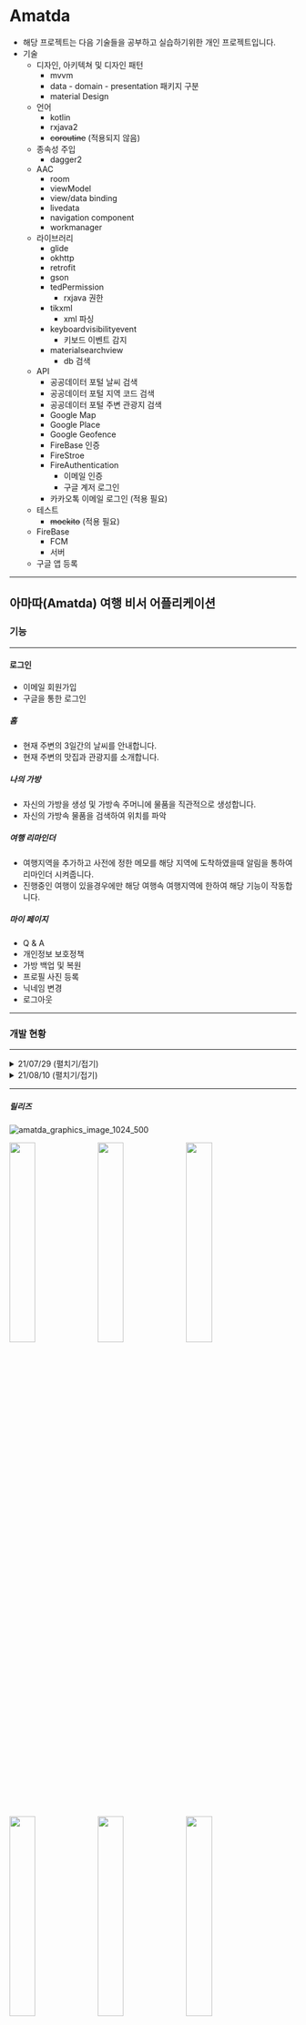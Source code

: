 # Amatda
* 해당 프로젝트는 다음 기술들을 공부하고 실습하기위한 개인 프로젝트입니다.
* 기술
  * 디자인, 아키텍쳐 및 디자인 패턴
    * mvvm 
    * data - domain - presentation 패키지 구분
    * material Design
  * 언어
    * kotlin
    * rxjava2 
    * ~~coroutine~~ (적용되지 않음)
  * 종속성 주입
    * dagger2
  * AAC
    * room
    * viewModel
    * view/data binding
    * livedata
    * navigation component
    * workmanager
  * 라이브러리
    * glide
    * okhttp
    * retrofit
    * gson
    * tedPermission
      * rxjava 권한
    * tikxml
      * xml 파싱
    * keyboardvisibilityevent 
      * 키보드 이벤트 감지
    * materialsearchview
      * db 검색
  * API
    * 공공데이터 포털 날씨 검색
    * 공공데이터 포털 지역 코드 검색
    * 공공데이터 포털 주변 관광지 검색
    * Google Map
    * Google Place
    * Google Geofence
    * FireBase 인증
    * FireStroe
    * FireAuthentication
      * 이메일 인증
      * 구글 계저 로그인
    * 카카오톡 이메일 로그인 (적용 필요)
  * 테스트 
    * ~~mockito~~ (적용 필요)
  * FireBase
    * FCM
    * 서버
  * 구글 앱 등록

---
아마따(Amatda) 여행 비서 어플리케이션
---
### 기능
---
#### 로그인
* 이메일 회원가입
* 구글을 통한 로그인
##### 홈
* 현재 주변의 3일간의 날씨를 안내합니다.
* 현재 주변의 맛집과 관광지를 소개합니다.
##### 나의 가방
* 자신의 가방을 생성 및 가방속 주머니에 물품을 직관적으로 생성합니다.
* 자신의 가방속 물품을 검색하여 위치를 파악
##### 여행 리마인더
* 여행지역을 추가하고 사전에 정한 메모를 해당 지역에 도착하였을때 알림을 통하여 리마인더 시켜줍니다.
* 진행중인 여행이 있을경우에만 해당 여행속 여행지역에 한하여 해당 기능이 작동합니다.
##### 마이 페이지
* Q & A
* 개인정보 보호정책
* 가방 백업 및 복원
* 프로필 사진 등록
* 닉네임 변경
* 로그아웃
---
### 개발 현황
---
<details>
<summary>21/07/29 (펼치기/접기)</summary>
<div markdown="1">
* 가방 추가
  * 아이템 추가
  * 아이템 수정 툴팁
    * 삭제
    * 사이즈
    * 개수
    * 색깔
  * 아이템 터치로 이동
* ![중간기획](https://user-images.githubusercontent.com/51182964/127456396-e77f8dc8-6718-4980-8f4f-ae06b984ebcc.png)
 
</div>
</details>

<details>
<summary>21/08/10 (펼치기/접기)</summary>
<div markdown="1">
* 32 등분 설명표시
* 탭 레이아웃으로 가방 위치에 따른 보기
* DrawLayout 추가
* App bar 추가
* 주머니와 물건 층개념 도입
* ![구현결과](https://user-images.githubusercontent.com/51182964/128870399-61a1a26f-bb72-40ed-afb3-b18d8d66858e.png)
* 검색기능 개발에 시간이 많이 소요될것으로 예상되어 디자인과 ui는 Material SearchView 라이브러리를 사용하기로 결정
* 검색 기능 예상 UI
  * <img src="https://user-images.githubusercontent.com/51182964/128870443-06fe76d7-ee38-4ffc-ab68-bcd70fe21b69.png" width="40%" height="40%"> 
</div>
</details>

---
##### 릴리즈

![amatda_graphics_image_1024_500](https://user-images.githubusercontent.com/51182964/144740598-85896050-efbf-46d8-8908-81e607b95ee0.png)

<img src="https://user-images.githubusercontent.com/51182964/144740534-5f8d4fcc-e707-4705-8704-944a8f2385c6.png" width="30%" height="30%"> <img src="https://user-images.githubusercontent.com/51182964/144740537-f4ece8cb-d83f-47fe-a92c-6f14b6532bb1.png" width="30%" height="30%"> <img src="https://user-images.githubusercontent.com/51182964/144740536-80782ca9-4164-48d8-be5f-cea1c0650ebb.png" width="30%" height="30%"> 

<img src="https://user-images.githubusercontent.com/51182964/144740528-c90a1d53-4b22-4276-a160-bd4ef06d792c.png" width="30%" height="30%"> <img src="https://user-images.githubusercontent.com/51182964/144740529-62357e1f-46cf-41cd-8def-e195e6a90daf.png" width="30%" height="30%"> <img src="https://user-images.githubusercontent.com/51182964/144740531-184d9f1e-fef2-4eef-b8f9-5479fc2c19ad.png" width="30%" height="30%"> 
